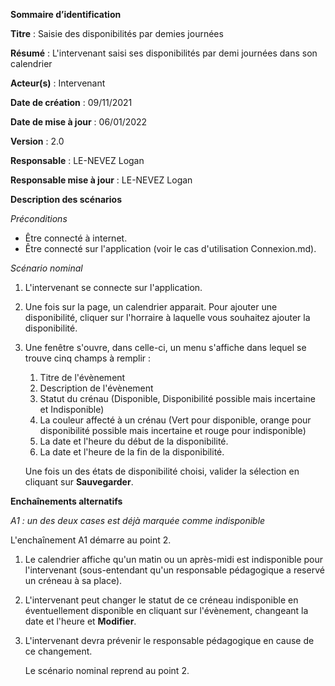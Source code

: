**Sommaire d’identification**

  **Titre** : Saisie des disponibilités par demies journées

  **Résumé** : L'intervenant saisi ses disponibilités par demi journées dans son calendrier

  **Acteur(s)** : Intervenant

  **Date de création** : 09/11/2021

  **Date de mise à jour**  : 06/01/2022

  **Version** : 2.0

  **Responsable** : LE-NEVEZ Logan

  **Responsable mise à jour** : LE-NEVEZ Logan



**Description des scénarios**

*Préconditions*

- Être connecté à internet.
- Être connecté sur l'application (voir  le cas d'utilisation Connexion.md).

*Scénario nominal*

1. L'intervenant se connecte sur l'application.

2. Une fois sur la page, un calendrier apparait. Pour ajouter une disponibilité, cliquer sur l'horraire à laquelle vous souhaitez ajouter la disponibilité.

3. Une fenêtre s'ouvre, dans celle-ci, un menu s'affiche dans lequel se trouve cinq champs à remplir :

   1. Titre de l'évènement
   2. Description de l'évènement
   3. Statut du crénau (Disponible, Disponibilité possible mais incertaine et Indisponible)
   4. La couleur affecté à un crénau (Vert pour disponible, orange pour disponibilité possible mais incertaine et rouge pour indisponible)
   5. La date et l'heure du début de la disponibilité.
   6. La date et l'heure de la fin de la disponibilité.


   Une fois un des états de disponibilité choisi, valider la sélection en cliquant sur **Sauvegarder**.

**Enchaînements alternatifs**

*A1 : un des deux cases est déjà marquée comme indisponible*

L'enchaînement A1 démarre au point 2.

1. Le calendrier affiche qu'un matin ou un après-midi est indisponible pour l'intervenant (sous-entendant qu'un responsable pédagogique a reservé un créneau à sa place).

2. L'intervenant peut changer le statut de ce créneau indisponible en éventuellement disponible en cliquant sur l'évènement, changeant la date et l'heure et **Modifier**.

3. L'intervenant devra prévenir le responsable pédagogique en cause de ce changement.

   Le scénario nominal reprend au point 2.
